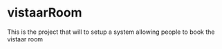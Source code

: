 # vistaarRoom

This is the project that will to setup a system allowing people to book the vistaar room
